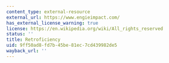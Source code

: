 ```yaml
---
content_type: external-resource
external_url: https://www.engieimpact.com/
has_external_license_warning: true
license: https://en.wikipedia.org/wiki/All_rights_reserved
status: ''
title: Retroficiency
uid: 9ff50ad8-fd7b-45be-81ec-7cd439982de5
wayback_url: ''
---
```


